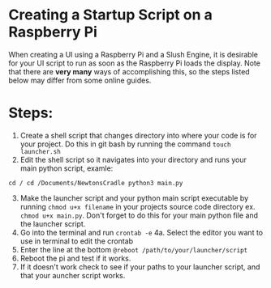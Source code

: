 # Creating a Startup Script on a Raspberry Pi

When creating a UI using a Raspberry Pi and a Slush Engine, it is desirable for your UI script to run as soon as the Raspberry Pi loads the display. Note that there are **very many** ways of accomplishing this, so the steps listed below may differ from some online guides.

# Steps:

1. Create a shell script that changes directory into where your code is for your project. Do this in git bash by running the command `touch launcher.sh`
2. Edit the shell script so it navigates into your directory and runs your main python script, examle:

`cd /
cd /Documents/NewtonsCradle
python3 main.py`

3. Make the launcher script and your python main script executable by running `chmod u+x filename` in your projects source code directory ex. `chmod u+x main.py`. Don't forget to do this for your main python file and the launcher script.
4. Go into the terminal and run `crontab -e`
4a. Select the editor you want to use in terminal to edit the crontab
5. Enter the line at the bottom `@reboot /path/to/your/launcher/script`
6. Reboot the pi and test if it works.
7. If it doesn't work check to see if your paths to your launcher script, and that your auncher script works.
